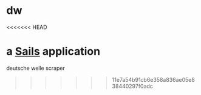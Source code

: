 # dw
<<<<<<< HEAD

a [Sails](http://sailsjs.org) application
=======
deutsche welle scraper
>>>>>>> 11e7a54b91cb6e358a836ae05e838440297f0adc
